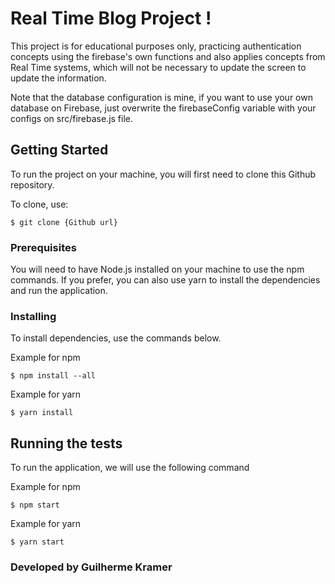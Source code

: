# Real Time Blog Project !

This project is for educational purposes only, practicing authentication concepts using the firebase's own functions and also applies concepts from Real Time systems, which will not be necessary to update the screen to update the information.

Note that the database configuration is mine, if you want to use your own database on Firebase, just overwrite the firebaseConfig variable with your configs on src/firebase.js file.

## Getting Started

To run the project on your machine, you will first need to clone this Github repository.

To clone, use:

```
$ git clone {Github url}
```

### Prerequisites

You will need to have Node.js installed on your machine to use the npm commands. If you prefer, you can also use yarn to install the dependencies and run the application.

### Installing

To install dependencies, use the commands below.

Example for npm

```
$ npm install --all
```

Example for yarn

```
$ yarn install
```

## Running the tests

To run the application, we will use the following command

Example for npm

```
$ npm start
```
Example for yarn

```
$ yarn start
```

### Developed by Guilherme Kramer
